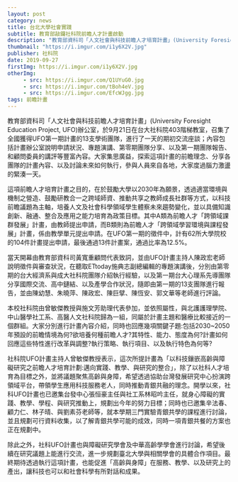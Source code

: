 ```yaml
---
layout: post
category: news
title: 台北大學社會實踐
subtitle: 教育部敲鑼社科院前瞻人才計畫啟動
description: "教育部資科司「人文社會與科技前瞻人才培育計畫」(University Foresight Education Project, UFO)辦公室，於9月21日在台大社科院403階梯教室，召集了全國獲得UFO第一期計畫的13支學術團隊，進行了一天的期初交流座談；內容包括計畫辦公室說明申請狀況、專題演講、第零期團隊分享、以及第一期團隊報告、和顧問委員的講評等豐富內容。大家集思廣益，探索這項計畫的前瞻理念、分享各團隊的計畫內容、以及討論未來如何執行，參與人員來自各地，大家度過腦力激盪的緊湊一天。"
thumbnail: "https://i.imgur.com/i1y6X2V.jpg"
publisher: 社科院
date: 2019-09-27
firstImg: https://i.imgur.com/i1y6X2V.jpg
otherImg:
     - src: https://i.imgur.com/Q1UYuG0.jpg
     - src: https://i.imgur.com/tBoh4eV.jpg
     - src: https://i.imgur.com/EfcWJgg.jpg
tags: 前瞻計畫
---
```


教育部資科司「人文社會與科技前瞻人才培育計畫」(University Foresight Education Project, UFO)辦公室，於9月21日在台大社科院403階梯教室，召集了全國獲得UFO第一期計畫的13支學術團隊，進行了一天的期初交流座談；內容包括計畫辦公室說明申請狀況、專題演講、第零期團隊分享、以及第一期團隊報告、和顧問委員的講評等豐富內容。大家集思廣益，探索這項計畫的前瞻理念、分享各團隊的計畫內容、以及討論未來如何執行，參與人員來自各地，大家度過腦力激盪的緊湊一天。

這項前瞻人才培育計畫之目的，在於鼓勵大學以2030年為願景，透過適當環境與機制之營造、鼓勵研教合一之跨域師資、推動共享之教師成長社群等方式，以科技前瞻議題為主軸，培養人文及社會科學領域學生體察未來趨勢變化，並以具備知識創新、融通、整合及應用之能力培育為政策目標。其中A類為前瞻人才「跨領域課群發展」計畫，由教師提出申請，而B類則為前瞻人才「跨領域學習環境與課程發展」計畫，係由教學單元提出申請。在UFO第一期的徵件中，計有62所大學院校的104件計畫提出申請，最後通過13件計畫案，通過比率為12.5%。

當天開幕由教育部資科司黃寬重顧問代表致詞，並由UFO計畫主持人陳政宏老師說明徵件與審查狀況，在聽取ETtoday施典志副總編輯的專題演講後，分別由第零期的台大經濟系與成大社科院團隊介紹執行經驗，以及第一期台大心理系先導團隊分享國際交流、高中鏈結、以及產學合作狀況，隨即由第一期的13支團隊進行報告，並由陳幼慧、朱曉萍、陳政宏、陳巨擘、陳恆安、郭文華等老師進行評論。

本校社科院由曾敏傑教授與施文芳助理代表參加，並依照屬性，與北護護理學院、中山醫學社工系、高醫人文社科院歸為一組，同屬於計畫主題和醫療比較接近的一個群組。大家分別進行計畫內容介紹，同時也回應幾項關鍵子題:包括2030~2050年預設的前瞻情境為何?欲培養何種前瞻人才?其特性、能力、態度為何?計畫如何回應這些特性進行改革與調整?執行策略、執行項目、以及執行特色為何等?

社科院UFO計畫主持人曾敏傑教授表示，這次所提計畫為「以科技鑲嵌高齡與障礙研究之前瞻人才培育計劃:邁向實踐、教學、與研究的整合」，除了以社科人才培育為目標之外，並將議題聚焦高齡與身障，希望透過協助台灣發展研究中心扮演跨領域平台，帶領學生應用科技服務老人，同時推動青銀共融的理念。開學以來，社科UFO計畫也已邀集台發中心張恒豪主任與社工系林昭吟主任，就身心障礙的實踐、教學、學程、與研究推動上，規劃出今年的努力目標；同時也已邀集辛法春、顧力仁、林子晴、與劉素芬老師等，就本學期三門實驗青銀共學的課程進行討論，並且規劃可行資料收集，以了解青銀共學可能的成效，同時一項青銀共餐的方案也正在規劃中。

除此之外，社科UFO計畫也與障礙研究學會及中華高齡學學會進行討論，希望後續在研究議題上能進行交流，進一步規劃臺北大學與相關學會的具體合作項目。最終期待透過執行這項計畫，也能促進「高齡與身障」在服務、教學、以及研究上的產出，讓科技也可以和社會科學有所對話和成果。
